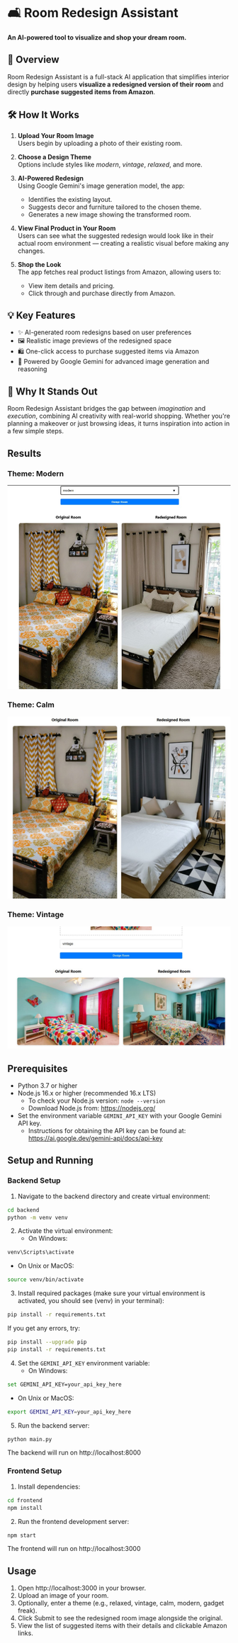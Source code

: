 # 🛋️ Room Redesign Assistant  
**An AI-powered tool to visualize and shop your dream room.**

## 🚀 Overview  
Room Redesign Assistant is a full-stack AI application that simplifies interior design by helping users **visualize a redesigned version of their room** and directly **purchase suggested items from Amazon**.

## 🛠️ How It Works  
1. **Upload Your Room Image**  
   Users begin by uploading a photo of their existing room.

2. **Choose a Design Theme**  
   Options include styles like *modern*, *vintage*, *relaxed*, and more.

3. **AI-Powered Redesign**  
   Using Google Gemini's image generation model, the app:
   - Identifies the existing layout.
   - Suggests decor and furniture tailored to the chosen theme.
   - Generates a new image showing the transformed room.

4. **View Final Product in Your Room**  
   Users can see what the suggested redesign would look like in their actual room environment — creating a realistic visual before making any changes.

5. **Shop the Look**  
   The app fetches real product listings from Amazon, allowing users to:
   - View item details and pricing.
   - Click through and purchase directly from Amazon.

## 💡 Key Features  
- ✨ AI-generated room redesigns based on user preferences  
- 🖼️ Realistic image previews of the redesigned space  
- 🛍️ One-click access to purchase suggested items via Amazon  
- 🧠 Powered by Google Gemini for advanced image generation and reasoning

## 🌟 Why It Stands Out  
Room Redesign Assistant bridges the gap between *imagination* and *execution*, combining AI creativity with real-world shopping. Whether you're planning a makeover or just browsing ideas, it turns inspiration into action in a few simple steps.

## Results

### Theme: Modern  
![Theme: Modern](screenshots/modern.jpg)

### Theme: Calm  
![Theme: Calm](screenshots/calm.jpg)

### Theme: Vintage  
![Theme: Vintage](screenshots/vintage.jpg)


## Prerequisites

- Python 3.7 or higher
- Node.js 16.x or higher (recommended 16.x LTS)
  - To check your Node.js version: `node --version`
  - Download Node.js from: https://nodejs.org/
- Set the environment variable `GEMINI_API_KEY` with your Google Gemini API key.
  - Instructions for obtaining the API key can be found at: https://ai.google.dev/gemini-api/docs/api-key

## Setup and Running

### Backend Setup

1. Navigate to the backend directory and create virtual environment:
```bash
cd backend
python -m venv venv
```

2. Activate the virtual environment:
   - On Windows:
```bash
venv\Scripts\activate
```
   - On Unix or MacOS:
```bash
source venv/bin/activate
```

3. Install required packages (make sure your virtual environment is activated, you should see (venv) in your terminal):
```bash
pip install -r requirements.txt
```
If you get any errors, try:
```bash
pip install --upgrade pip
pip install -r requirements.txt
```

4. Set the `GEMINI_API_KEY` environment variable:
   - On Windows:
```bash
set GEMINI_API_KEY=your_api_key_here
```
   - On Unix or MacOS:
```bash
export GEMINI_API_KEY=your_api_key_here
```

5. Run the backend server:
```bash
python main.py
```
The backend will run on http://localhost:8000

### Frontend Setup

1. Install dependencies:
```bash
cd frontend
npm install
```

2. Run the frontend development server:
```bash
npm start
```
The frontend will run on http://localhost:3000

## Usage

1. Open http://localhost:3000 in your browser.
2. Upload an image of your room.
3. Optionally, enter a theme (e.g., relaxed, vintage, calm, modern, gadget freak).
4. Click Submit to see the redesigned room image alongside the original.
5. View the list of suggested items with their details and clickable Amazon links.


